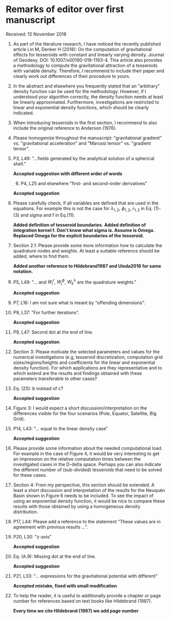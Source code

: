 # Remarks of editor over first manuscript

Received: 12 November 2018


1. As part of the literature research, I have noticed the recently published article Lin
M, Denker H (2018): On the computation of gravitational effects for tesseroids with
constant and linearly varying density. Journal of Geodesy. DOI:
10.1007/s00190-018-1193-4.  This article also provides a methodology to compute the
gravitational attraction of a tesseroids with variable density. Therefore, I recommend
to include their paper and clearly work out differences of their procedure to yours.

2. In the abstract and elsewhere you frequently stated that an "arbitrary" density
function can be used for the methodology. However, if I understood your algorithm
correctly, the density function needs at least be linearly approximated. Furthermore,
investigations are restricted to linear and exponential density functions, which should
be clearly indicated.

3. When introducing tesseroids in the first section, I recommend to also
include the original reference to Anderson (1976).

4. Please homogenize throughout the manuscript: "gravitational gradient" vs.
"gravitational acceleration" and "Marussi tensor" vs. "gradient tensor".

5. P3, L49: "...fields generated by the analytical solution of a spherical shell."

    **Accepted suggestion with different order of words**

    6. P4, L25 and elsewhere "first- and second-order derivatives"

    **Accepted suggestion**

7. Please carefully check, if all variables are defined that are used in the equations.
For example this is not the case for $\lambda_{1,2}$, $\phi_{1,2}$, $r_{1,2}$ in
Eq. (1)-(3) and sigma and f in Eq.(11).

    **Added definition of tesseroid boundaries.**
    **Added definition of integration kernel f.**
    **Don't know what sigma is. Assume is Omega.**
    **Replaced Omega for the explicit boundaries of the tesseroid.**

8. Section 2.1: Please provide some more information how to calculate the quadrature
nodes and weights. At least a suitable reference should be added, where to find them.

    **Added another reference to Hildebrand1987 and Uieda2016 for same notation.**

9. P5, L49: "... and $W^r_i$, $W^\phi_j$, $W^\lambda_k$ are the quadrature weights."

    **Accepted suggestion**

10. P7, L16: I am not sure what is meant by "offending dimensions".

11. P9, L37: "For further iterations".

    **Accepted suggestion**

12. P9, L47: Second dot at the end of line.

    **Accepted suggestion**

13. Section 3: Please motivate the selected parameters and values for the numerical
investigations (e.g, tesseroid discretization, computation grid sizes/regions/heights
and coefficients for the linear and exponential density function). For which
applications are they representative and to which extend are the results and findings
obtained with these parameters transferable to other cases?

14. Eq. (25): b instead of c?

    **Accepted suggestion**

15. Figure 3: I would expect a short discussion/interpretation on the differences
visible for the four scenarios (Pole, Equator, Satellite, Big Grid).

16. P14, L43: "... equal to the linear density case"

    **Accepted suggestion**

17. Please provide some information about the needed computational load. For example in
the case of Figure 4, it would be very interesting to get an impression on the relative
computation times between the investigated cases in the D-delta space. Perhaps you can
also indicate the different number of (sub-divided) tesseroids that need to be solved
for these cases.

18. Section 4: From my perspective, this section should be extended. A least a short
discussion and interpretation of the results for the Neuquén Basin shown in Figure
6 needs to be included. To see the impact of using an exponential density function, it
would be nice to compare these results with those obtained by using a homogeneous
density distribution.

19. P17, L44: Please add a reference to the statement "These values are in agreement
with previous results ...".

20. P20, L30: "z-axis"

    **Accepted suggestion**

21. Eq. (A.9): Missing dot at the end of line.

    **Accepted suggestion**

22. P21, L33: "... expressions for the gravitational potential with different"

    **Accepted mistake, fixed with small modification**

23. To help the reader, it is useful to additionally provide a chapter or page number
for references based on text books like Hildebrand (1987).

    **Every time we cite Hildebrand (1987) we add page number**
